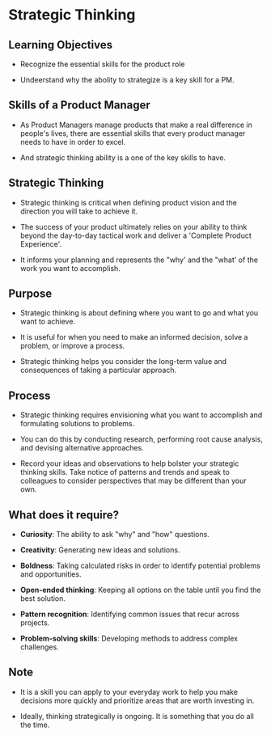 # Strategic Thinking

## Learning Objectives

 - Recognize the essential skills for the product role

 - Undeerstand why the abolity to strategize is a key skill for a PM.

## Skills of a Product Manager

- As Product Managers manage products that make a real difference in people's lives, there are essential skills that every product manager needs to have in order to excel.

- And strategic thinking ability is a one of the key skills to have.


## Strategic Thinking

  - Strategic thinking is critical when defining product vision and the direction you will take to achieve it.

  - The success of your product ultimately relies on your ability to think beyond the day-to-day tactical work and deliver a 'Complete Product Experience'.

  - It informs your planning and represents the "why' and the "what' of the work you want to accomplish.


## Purpose

 - Strategic thinking is about defining where you want to go and what you want to achieve.

 - It is useful for when you need to make an informed decision, solve a problem, or improve a process.

 - Strategic thinking helps you consider the long-term value and consequences of taking a particular approach.


## Process

  - Strategic thinking requires envisioning what you want to accomplish and formulating solutions to problems.

  - You can do this by conducting research, performing root cause analysis, and devising alternative approaches.

  - Record your ideas and observations to help bolster your strategic thinking skills. Take notice of patterns and trends and speak to colleagues to consider perspectives that may be different than your own.


## What does it require?

  - **Curiosity**: The ability to ask "why" and "how" questions.

  - **Creativity**: Generating new ideas and solutions.

  - **Boldness**: Taking calculated risks in order to identify potential problems and opportunities.

  - **Open-ended thinking**: Keeping all options on the table until you find the best solution.

  - **Pattern recognition**: Identifying common issues that recur across projects.

  - **Problem-solving  skills**: Developing methods to address complex challenges.


## Note

   - It is a skill you can apply to your everyday work to help you make decisions more quickly and prioritize areas that are worth investing in.

   - Ideally, thinking strategically is ongoing. It is something that you do all the time.
